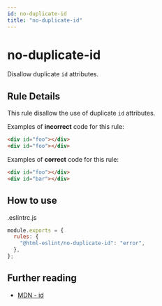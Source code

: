 ```yaml
---
id: no-duplicate-id
title: "no-duplicate-id"
---
```


# no-duplicate-id

Disallow duplicate `id` attributes.

## Rule Details

This rule disallow the use of duplicate `id` attributes.

Examples of **incorrect** code for this rule:

```html
<div id="foo"></div>
<div id="foo"></div>
```

Examples of **correct** code for this rule:

```html
<div id="foo"></div>
<div id="bar"></div>
```

## How to use

.eslintrc.js

```js
module.exports = {
  rules: {
    "@html-eslint/no-duplicate-id": "error",
  },
};
```

## Further reading

- [MDN - id](https://developer.mozilla.org/en-US/docs/Web/HTML/Global_attributes/id)
